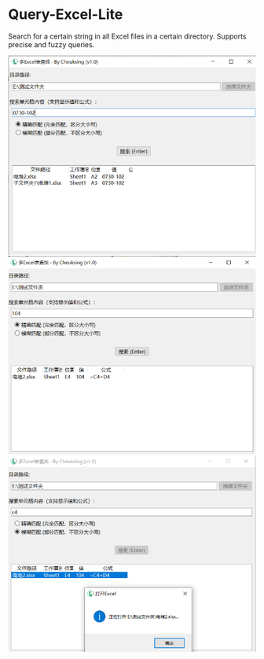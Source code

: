 # Query-Excel-Lite
Search for a certain string in all Excel files in a certain directory. Supports precise and fuzzy queries.

![](https://raw.githubusercontent.com/lzctuhao/Query-Excel-Lite/main/intro/pic1.png)
![](https://raw.githubusercontent.com/lzctuhao/Query-Excel-Lite/main/intro/pic2.png)
![](https://raw.githubusercontent.com/lzctuhao/Query-Excel-Lite/main/intro/pic3.png)